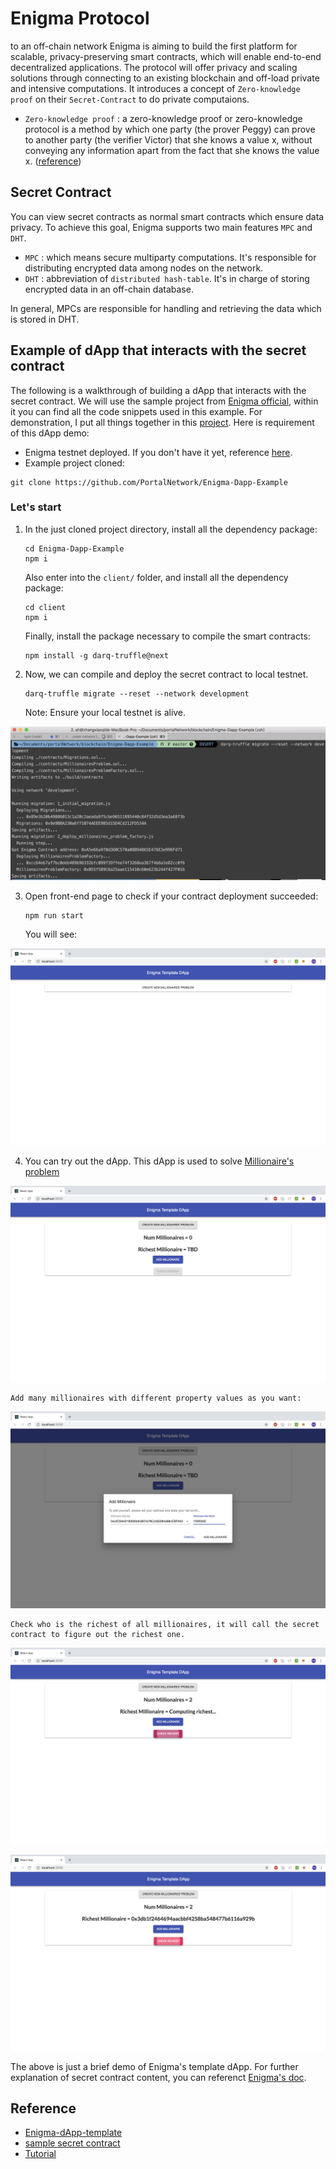 # Enigma Protocol

to an off-chain network
Enigma is aiming to build the first platform for scalable, privacy-preserving smart contracts, which will enable end-to-end decentralized applications. The protocol will offer privacy and scaling solutions through connecting to an existing blockchain and off-load private and intensive computations. It introduces a concept of `Zero-knowledge proof` on their `Secret-Contract` to do private computaions.

- `Zero-knowledge proof` :  a zero-knowledge proof or zero-knowledge protocol is a method by which one party (the prover Peggy) can prove to another party (the verifier Victor) that she knows a value x, without conveying any information apart from the fact that she knows the value x. ([reference](https://en.wikipedia.org/wiki/Zero-knowledge_proof))

## Secret Contract

You can view secret contracts as normal smart contracts which ensure data privacy. To achieve this goal, Enigma supports two main features `MPC` and `DHT`.

- `MPC` : which means secure multiparty computations. It's responsible for distributing encrypted data among nodes on the network.
- `DHT` : abbreviation of `distributed hash-table`. It's in charge of storing encrypted data in an off-chain database.  

In general, MPCs are responsible for handling and retrieving the data which is stored in DHT.

## Example of dApp that interacts with the secret contract

The following is a walkthrough of building a dApp that interacts with the secret contract. We will use the sample project from [Enigma official](https://github.com/enigmampc/enigma-template-dapp), within it you can find all the code snippets used in this example. For demonstration, I put all things together in this [project](https://github.com/PortalNetwork/Enigma-Dapp-Example). Here is requirement of this dApp demo:

- Enigma testnet deployed. If you don't have it yet, reference [here](./enigma-docker-network.md).
- Example project cloned: 
```
git clone https://github.com/PortalNetwork/Enigma-Dapp-Example
```

### Let's start

1. In the just cloned project directory, install all the dependency package:
    ```
    cd Enigma-Dapp-Example
    npm i
    ```
    Also enter into the `client/` folder, and install all the dependency package:
    ```
    cd client
    npm i
    ```

    Finally, install the package necessary to compile the smart contracts:
    ```
    npm install -g darq-truffle@next
    ```

2. Now, we can compile and deploy the secret contract to local testnet.
    ```
    darq-truffle migrate --reset --network development
    ```
    Note: Ensure your local testnet is alive.

![delpoy](../../assets/deploy.png)

3. Open front-end page to check if your contract deployment succeeded:
    ```
    npm run start
    ```
    You will see:

![index](../../assets/index.png)

4. You can try out the dApp. This dApp is used to solve [Millionaire's problem](https://en.wikipedia.org/wiki/Yao%27s_Millionaires%27_Problem)

![create](../../assets/create.png)

    Add many millionaires with different property values as you want:
![add](../../assets/add.png)

    Check who is the richest of all millionaires, it will call the secret contract to figure out the richest one.
![check](../../assets/check.png)

![result](../../assets/result.png)

The above is just a brief demo of Enigma's template dApp. For further explanation of secret contract content, you can referenct [Enigma's doc](https://enigma.co/protocol/SecretContracts.html).

## Reference
- [Enigma-dApp-template](https://github.com/enigmampc/enigma-template-dapp)
- [sample secret contract](https://enigma.co/protocol/SecretContracts.html)
- [Tutorial](https://blog.enigma.co/getting-started-with-the-enigma-protocol-a-complete-developers-guide-170b7dfa5c0f)